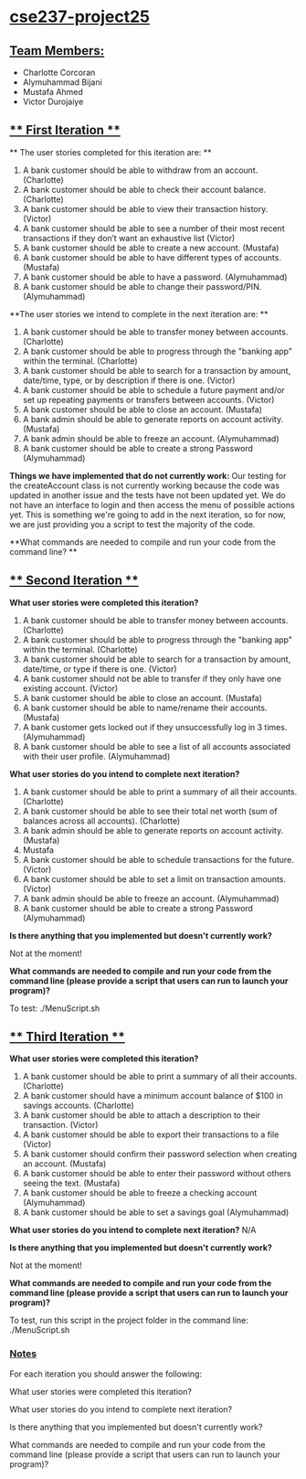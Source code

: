 # <ins> cse237-project25 </ins>

## <ins> Team Members: </ins>

* Charlotte Corcoran
* Alymuhammad Bijani
* Mustafa Ahmed
* Victor Durojaiye




## <ins> ** First Iteration ** </ins>

** The user stories completed for this iteration are: **
1. A bank customer should be able to withdraw from an account. (Charlotte)
2. A bank customer should be able to check their account balance. (Charlotte)
3. A bank customer should be able to view their transaction history. (Victor)
4. A bank customer should be able to see a number of their most recent transactions if they don’t want an exhaustive list (Victor)
5. A bank customer should be able to create a new account. (Mustafa)
6. A bank customer should be able to have different types of accounts. (Mustafa)
7. A bank customer should be able to have a password. (Alymuhammad)
8. A bank customer should be able to change their password/PIN. (Alymuhammad)



**The user stories we intend to complete in the next iteration are: **
1. A bank customer should be able to transfer money between accounts. (Charlotte)
2. A bank customer should be able to progress through the "banking app" within the terminal. (Charlotte)
3. A bank customer should be able to search for a transaction by amount, date/time, type, or by description if there is one. (Victor)
4. A bank customer should be able to schedule a future payment and/or set up repeating payments or transfers between accounts. (Victor)
5. A bank customer should be able to close an account. (Mustafa)
6. A bank admin should be able to generate reports on account activity. (Mustafa)
7. A bank admin should be able to freeze an account. (Alymuhammad)
8. A bank customer should be able to create a strong Password (Alymuhammad)

**Things we have implemented that do not currently work:**
Our testing for the createAccount class is not currently working because the code was updated in another issue and the tests have not been updated yet. We do not have an interface to login and then access the menu of possible actions yet. This is something we're going to add in the next iteration, so for now, we are just providing you a script to test the majority of the code.

**What commands are needed to compile and run your code from the command line? **




## <ins> ** Second Iteration ** </ins>
**What user stories were completed this iteration?**
1. A bank customer should be able to transfer money between accounts. (Charlotte)
2. A bank customer should be able to progress through the "banking app" within the terminal. (Charlotte)
3. A bank customer should be able to search for a transaction by amount, date/time, or type if there is one. (Victor)
4. A bank customer should not be able to transfer if they only have one existing account. (Victor)
5. A bank customer should be able to close an account. (Mustafa)
6. A bank customer should be able to name/rename their accounts. (Mustafa)
7. A bank customer gets locked out if they unsuccessfully log in 3 times. (Alymuhammad)
8. A bank customer should be able to see a list of all accounts associated with their user profile. (Alymuhammad)

**What user stories do you intend to complete next iteration?**
1. A bank customer should be able to print a summary of all their accounts. (Charlotte)
2. A bank customer should be able to see their total net worth (sum of balances across all accounts). (Charlotte)
3. A bank admin should be able to generate reports on account activity. (Mustafa)
4. Mustafa
5. A bank customer should be able to schedule transactions for the future. (Victor)
6. A bank customer should be able to set a limit on transaction amounts. (Victor)
7. A bank admin should be able to freeze an account. (Alymuhammad)
8. A bank customer should be able to create a strong Password (Alymuhammad)



**Is there anything that you implemented but doesn't currently work?**

Not at the moment!

**What commands are needed to compile and run your code from the command line (please provide a script that users can run to launch your program)?**

To test: ./MenuScript.sh

## <ins> ** Third Iteration ** </ins>
**What user stories were completed this iteration?**
1. A bank customer should be able to print a summary of all their accounts. (Charlotte)
2. A bank customer should have a minimum account balance of $100 in savings accounts. (Charlotte)
3. A bank customer should be able to attach a description to their transaction. (Victor)
4. A bank customer should be able to export their transactions to a file (Victor)
5. A bank customer should confirm their password selection when creating an account. (Mustafa)
6. A bank customer should be able to enter their password without others seeing the text. (Mustafa)
7. A bank customer should be able to freeze a checking account (Alymuhammad)
8. A bank customer should be able to set a savings goal (Alymuhammad)

**What user stories do you intend to complete next iteration?**
N/A

**Is there anything that you implemented but doesn't currently work?**

Not at the moment!

**What commands are needed to compile and run your code from the command line (please provide a script that users can run to launch your program)?**

To test, run this script in the project folder in the command line: ./MenuScript.sh


### <ins> Notes </ins>

For each iteration you should answer the following:

What user stories were completed this iteration?

What user stories do you intend to complete next iteration?

Is there anything that you implemented but doesn't currently work?

What commands are needed to compile and run your code from the command line (please provide a script that users can run to launch your program)?
